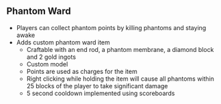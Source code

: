 ## Phantom Ward

- Players can collect phantom points by killing phantoms and staying awake
- Adds custom phantom ward item
  - Craftable with an end rod, a phantom membrane, a diamond block and 2 gold ingots
  - Custom model
  - Points are used as charges for the item
  - Right clicking while holding the item will cause all phantoms within 25 blocks of the player to take significant damage
  - 5 second cooldown implemented using scoreboards
